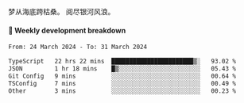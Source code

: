 梦从海底跨枯桑。
阅尽银河风浪。


#### 📝 Weekly development breakdown

<!--START_SECTION:waka-->

```txt
From: 24 March 2024 - To: 31 March 2024

TypeScript   22 hrs 22 mins  ███████████████████████▒░   93.02 %
JSON         1 hr 18 mins    █▒░░░░░░░░░░░░░░░░░░░░░░░   05.43 %
Git Config   9 mins          ░░░░░░░░░░░░░░░░░░░░░░░░░   00.64 %
TSConfig     7 mins          ░░░░░░░░░░░░░░░░░░░░░░░░░   00.49 %
Other        3 mins          ░░░░░░░░░░░░░░░░░░░░░░░░░   00.23 %
```

<!--END_SECTION:waka-->



